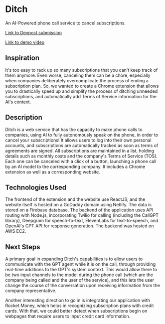 # Ditch

An AI-Powered phone call service to cancel subscriptions.

[Link to Devpost submission](https://devpost.com/software/ditch)

[Link to demo video](https://www.youtube.com/watch?v=H-CZw98RbbI)

## Inspiration

It's too easy to rack up so many subscriptions that you can't keep track of them anymore. Even worse, canceling them can be a chore, especially when companies deliberately overcomplicate the process of ending a subscription plan. So, we wanted to create a Chrome extension that allows you to drastically speed up and simplify the process of ditching unneeded subscriptions, and automatically add Terms of Service information for the AI's context.

## Description

Ditch is a web service that has the capacity to make phone calls to companies, using AI to fully autonomously speak on the phone, in order to cancel your subscriptions! It allows users to log into their own personal accounts, and subscriptions are automatically tracked as soon as terms of agreements are signed. All subscriptions are maintained in a list, holding details such as monthly costs and the company's Terms of Service (TOS). Each one can be canceled with a click of a button, launching a phone call by an AI model to the corresponding company. It includes a Chrome extension as well as a corresponding website.

## Technologies Used
The frontend of the extension and the website use ReactJS, and the website itself is hosted on a GoDaddy domain using Netlify. The data is stored on a Firebase database. The backend of the application uses API routing with Node.js, incorporating Twilio for calling (including the CallGPT library), Deepgram for speech-to-text, ElevenLabs for text-to-speech, and OpenAI's GPT API for response generation. The backend was hosted on AWS EC2.

## Next Steps

A primary goal in expanding Ditch's capabilities is to allow users to communicate with the GPT agent while it is on the call, through providing real-time additions to the GPT's system context. This would allow there to be two input channels to the model during the phone call (which are the company being called and the user of the service), and this lets the user change the course of the conversation upon receiving information from the company representative.

Another interesting direction to go in is integrating our application with Rocket Money, which helps in recognizing subscription plans with credit cards. With that, we could better detect when subscriptions begin on webpages that require users to input credit card information.
